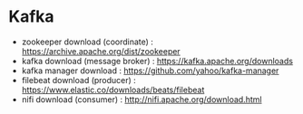 # Kafka

- zookeeper download (coordinate) : https://archive.apache.org/dist/zookeeper
- kafka download (message broker) : https://kafka.apache.org/downloads
- kafka manager download : https://github.com/yahoo/kafka-manager
- filebeat download (producer) : https://www.elastic.co/downloads/beats/filebeat
- nifi download (consumer) : http://nifi.apache.org/download.html

